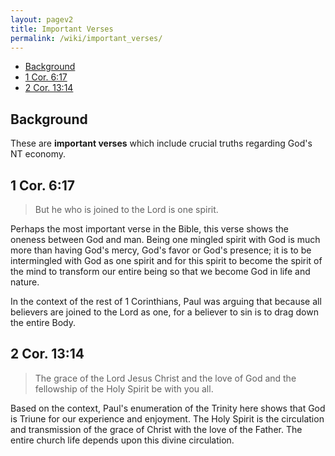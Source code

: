 ```yaml
---
layout: pagev2
title: Important Verses
permalink: /wiki/important_verses/
---
```

- [Background](#background)
- [1 Cor. 6:17](#1-cor-617)
- [2 Cor. 13:14](#2-cor-1314)

## Background

These are **important verses** which include crucial truths regarding God's NT economy.

## 1 Cor. 6:17

>But he who is joined to the Lord is one spirit.

Perhaps the most important verse in the Bible, this verse shows the oneness between God and man. Being one mingled spirit with God is much more than having God's mercy, God's favor or God's presence; it is to be intermingled with God as one spirit and for this spirit to become the spirit of the mind to transform our entire being so that we become God in life and nature.

In the context of the rest of 1 Corinthians, Paul was arguing that because all believers are joined to the Lord as one, for a believer to sin is to drag down the entire Body.

## 2 Cor. 13:14

>The grace of the Lord Jesus Christ and the love of God and the fellowship of the Holy Spirit be with you all.

Based on the context, Paul's enumeration of the Trinity here shows that God is Triune for our experience and enjoyment. The Holy Spirit is the circulation and transmission of the grace of Christ with the love of the Father. The entire church life depends upon this divine circulation. 